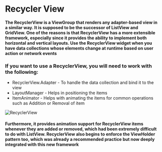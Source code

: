 # Recycler View

**The RecyclerView is a ViewGroup that renders any adapter-based view in a similar way. It is supposed to be the successor of ListView and GridView. One of the reasons is that RecyclerView has a more extensible framework, especially since it provides the ability to implement both horizontal and vertical layouts. Use the RecyclerView widget when you have data collections whose elements change at runtime based on user action or network events**

### If you want to use a RecyclerView, you will need to work with the following:

- RecyclerView.Adapter - To handle the data collection and bind it to the view
- LayoutManager - Helps in positioning the items
- ItemAnimator - Helps with animating the items for common operations such as Addition or Removal of item

![RecyclerView](https://user-images.githubusercontent.com/97638932/165623874-68adf76b-497a-4d39-b963-742b878b99e9.png)

#### Furthermore, it provides animation support for RecyclerView items whenever they are added or removed, which had been extremely difficult to do with ListView. RecyclerView also begins to enforce the ViewHolder pattern too, which was already a recommended practice but now deeply integrated with this new framework
